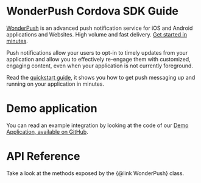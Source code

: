 # WonderPush Cordova SDK Guide

[WonderPush](https://www.wonderpush.com) is an advanced push notification service for iOS and Android applications and Websites. High volume and fast delivery. [Get started in minutes](https://dashboard.wonderpush.com/account/signup).

Push notifications allow your users to opt-in to timely updates from
your application and allow you to effectively re-engage them with customized,
engaging content, even when your application is not currently foreground.

Read the [quickstart guide](https://docs.wonderpush.com/docs/cordova-quickstart),
it shows you how to get push messaging up and running on your application in minutes.


<a id="demo-app"></a>Demo application
=====================================

You can read an example integration by looking at the code of our [Demo Application, available on GitHub](https://github.com/wonderpush/wonderpush-cordova-demo).


<a id="reference"></a>API Reference
===================================

Take a look at the methods exposed by the {@link WonderPush} class.
